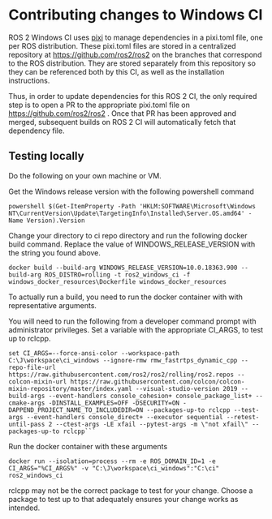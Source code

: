# Contributing changes to Windows CI

ROS 2 Windows CI uses [pixi](https://pixi.sh/latest/) to manage dependencies in a pixi.toml file, one per ROS distribution.
These pixi.toml files are stored in a centralized repository at https://github.com/ros2/ros2 on the branches that correspond to the ROS distribution.
They are stored separately from this repository so they can be referenced both by this CI, as well as the installation instructions.

Thus, in order to update dependencies for this ROS 2 CI, the only required step is to open a PR to the appropriate pixi.toml file on https://github.com/ros2/ros2 .
Once that PR has been approved and merged, subsequent builds on ROS 2 CI will automatically fetch that dependency file.

## Testing locally

Do the following on your own machine or VM.

Get the Windows release version with the following powershell command
```
powershell $(Get-ItemProperty -Path 'HKLM:SOFTWARE\Microsoft\Windows NT\CurrentVersion\Update\TargetingInfo\Installed\Server.OS.amd64' -Name Version).Version
```

Change your directory to ci repo directory and run the following docker build command.
Replace the value of WINDOWS_RELEASE_VERSION with the string you found above.
```
docker build --build-arg WINDOWS_RELEASE_VERSION=10.0.18363.900 --build-arg ROS_DISTRO=rolling -t ros2_windows_ci -f windows_docker_resources\Dockerfile windows_docker_resources
```

To actually run a build, you need to run the docker container with with representative arguments.

You will need to run the following from a developer command prompt with administrator privileges.
Set a variable with the appropriate CI_ARGS, to test up to rclcpp.

```
set CI_ARGS=--force-ansi-color --workspace-path C:\J\workspace\ci_windows --ignore-rmw rmw_fastrtps_dynamic_cpp --repo-file-url https://raw.githubusercontent.com/ros2/ros2/rolling/ros2.repos --colcon-mixin-url https://raw.githubusercontent.com/colcon/colcon-mixin-repository/master/index.yaml --visual-studio-version 2019 --build-args --event-handlers console_cohesion+ console_package_list+ --cmake-args -DINSTALL_EXAMPLES=OFF -DSECURITY=ON -DAPPEND_PROJECT_NAME_TO_INCLUDEDIR=ON --packages-up-to rclcpp --test-args --event-handlers console_direct+ --executor sequential --retest-until-pass 2 --ctest-args -LE xfail --pytest-args -m \"not xfail\" --packages-up-to rclcpp```
```

Run the docker container with these arguments
```
docker run --isolation=process --rm -e ROS_DOMAIN_ID=1 -e CI_ARGS="%CI_ARGS%" -v "C:\J\workspace\ci_windows":"C:\ci" ros2_windows_ci
```

rclcpp may not be the correct package to test for your change.
Choose a package to test up to that adequately ensures your change works as intended.
